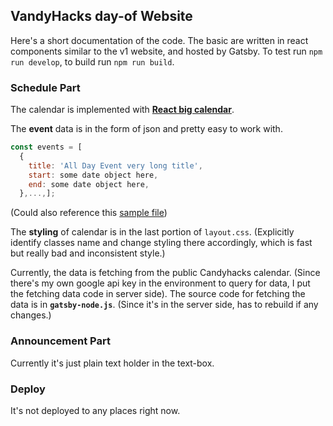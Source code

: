 ## VandyHacks day-of Website

Here's a short documentation of the code. The basic are written in react components similar to the v1 website, and hosted by Gatsby. To test run `npm run develop`, to build run `npm run build`.

### Schedule Part

The calendar is implemented with **[React big calendar](http://intljusticemission.github.io/react-big-calendar/examples/index.html)**. 

The **event** data is in the form of json and pretty easy to work with.

```javascript
const events = [
  {
    title: 'All Day Event very long title',
    start: some date object here,
    end: some date object here,
  },...,];
```
(Could also reference this [sample file](https://github.com/intljusticemission/react-big-calendar/blob/master/examples/events.js))

The **styling** of calendar is in the last portion of `layout.css`. (Explicitly identify classes name and change styling there accordingly, which is fast but really bad and inconsistent style.)

Currently, the data is fetching from the public Candyhacks calendar. (Since there's my own google api key in the environment to query for data, I put the fetching data code in server side). The source code for fetching the data is in **`gatsby-node.js`**. (Since it's in the server side, has to rebuild if any changes.) 


### Announcement Part

Currently it's just plain text holder in the text-box.


### Deploy

It's not deployed to any places right now.
